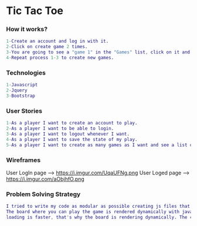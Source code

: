 # Tic Tac Toe

### How it works?
```m
1-Create an account and log in with it.
2-Click on create game 2 times. 
3-You are going to see a "game 1" in the "Games" list, click on it and you are goin to see the board.
4-Repeat process 1-3 to create new games.
```

### Technologies 

```m
1-Javascript
2-Jquery
3-Bootstrap
```

### User Stories
```m
1-As a player I want to create an account to play.
2-As a player I want to be able to login.
3-As a player I want to logout whenever I want.
4-As a player I want to save the state of my play.
5-As a player I want to create as many games as I want and see a list of the games I created.
```

### Wireframes

User LogIn page --> https://i.imgur.com/UqaUFNg.png
User Loged page --> https://i.imgur.com/aObjhfO.png

### Problem Solving Strategy

```m
I tried to write my code as modular as possible creating js files that I knew I was going to re-use to avoid code repetition.
The board where you can play the game is rendered dynamically with javascript. I tried to not let the browser load too much HTMl code so the 
loading is faster, that's why the board is rendering dynamically. The counting of won games, is generated right away when the user wins or lose.
```